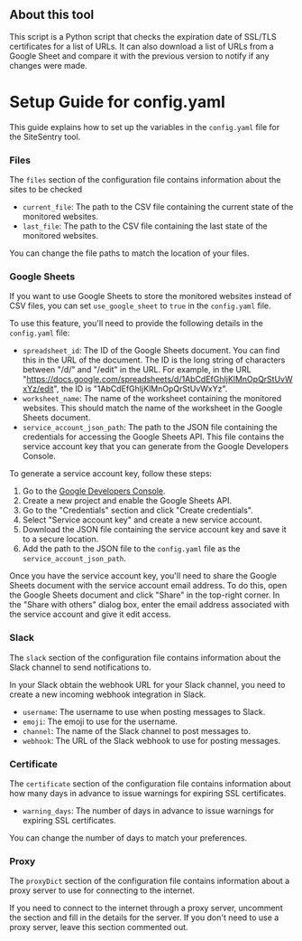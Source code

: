 ## About this tool
This script is a Python script that checks the expiration date of SSL/TLS certificates for a list of URLs. It can also download a list of URLs from a Google Sheet and compare it with the previous version to notify if any changes were made.



# Setup Guide for config.yaml

This guide explains how to set up the variables in the `config.yaml` file for the SiteSentry tool. 

### Files

The `files` section of the configuration file contains information about the sites to be checked

- `current_file`: The path to the CSV file containing the current state of the monitored websites.
- `last_file`: The path to the CSV file containing the last state of the monitored websites.

You can change the file paths to match the location of your files. 

### Google Sheets

If you want to use Google Sheets to store the monitored websites instead of CSV files, you can set `use_google_sheet` to `true` in the `config.yaml` file. 

To use this feature, you'll need to provide the following details in the `config.yaml` file:

- `spreadsheet_id`: The ID of the Google Sheets document. You can find this in the URL of the document. The ID is the long string of characters between "/d/" and "/edit" in the URL. For example, in the URL "https://docs.google.com/spreadsheets/d/1AbCdEfGhIjKlMnOpQrStUvWxYz/edit", the ID is "1AbCdEfGhIjKlMnOpQrStUvWxYz".
- `worksheet_name`: The name of the worksheet containing the monitored websites. This should match the name of the worksheet in the Google Sheets document.
- `service_account_json_path`: The path to the JSON file containing the credentials for accessing the Google Sheets API. This file contains the service account key that you can generate from the Google Developers Console. 

To generate a service account key, follow these steps:

1. Go to the [Google Developers Console](https://console.developers.google.com/).
2. Create a new project and enable the Google Sheets API.
3. Go to the "Credentials" section and click "Create credentials".
4. Select "Service account key" and create a new service account.
5. Download the JSON file containing the service account key and save it to a secure location.
6. Add the path to the JSON file to the `config.yaml` file as the `service_account_json_path`.

Once you have the service account key, you'll need to share the Google Sheets document with the service account email address. To do this, open the Google Sheets document and click "Share" in the top-right corner. In the "Share with others" dialog box, enter the email address associated with the service account and give it edit access.

### Slack

The `slack` section of the configuration file contains information about the Slack channel to send notifications to. 

In your Slack obtain the webhook URL for your Slack channel, you need to create a new incoming webhook integration in Slack. 
- `username`: The username to use when posting messages to Slack.
- `emoji`: The emoji to use for the username.
- `channel`: The name of the Slack channel to post messages to.
- `webhook`: The URL of the Slack webhook to use for posting messages.

### Certificate

The `certificate` section of the configuration file contains information about how many days in advance to issue warnings for expiring SSL certificates.

- `warning_days`: The number of days in advance to issue warnings for expiring SSL certificates.

You can change the number of days to match your preferences.

### Proxy

The `proxyDict` section of the configuration file contains information about a proxy server to use for connecting to the internet. 

If you need to connect to the internet through a proxy server, uncomment the section and fill in the details for the server. If you don't need to use a proxy server, leave this section commented out. 
